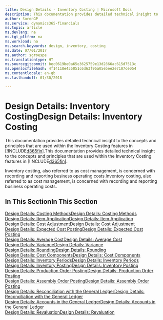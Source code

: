 ```yaml
---
title: Design Details - Inventory Costing | Microsoft Docs
description: This documentation provides detailed technical insight to the concepts and principles that are used within the Inventory Costing features in Finance and Operations, Business edition.
author: SorenGP
ms.service: dynamics365-financials
ms.topic: article
ms.devlang: na
ms.tgt_pltfrm: na
ms.workload: na
ms.search.keywords: design, inventory, costing
ms.date: 07/01/2017
ms.author: sgroespe
ms.translationtype: HT
ms.sourcegitcommit: bec0619be0a65e3625759e13d2866ac615d7513c
ms.openlocfilehash: 4f14118e435051c6d63f95a05ebee2e7107ce054
ms.contentlocale: en-gb
ms.lasthandoff: 01/30/2018

---
```

# <a name="design-details-inventory-costing"></a><span data-ttu-id="2652b-103">Design Details: Inventory Costing</span><span class="sxs-lookup"><span data-stu-id="2652b-103">Design Details: Inventory Costing</span></span>
<span data-ttu-id="2652b-104">This documentation provides detailed technical insight to the concepts and principles that are used within the Inventory Costing features in [!INCLUDE[d365fin](includes/d365fin_md.md)].</span><span class="sxs-lookup"><span data-stu-id="2652b-104">This documentation provides detailed technical insight to the concepts and principles that are used within the Inventory Costing features in [!INCLUDE[d365fin](includes/d365fin_md.md)].</span></span>  

<span data-ttu-id="2652b-105">Inventory costing, also referred to as cost management, is concerned with recording and reporting business operating costs.</span><span class="sxs-lookup"><span data-stu-id="2652b-105">Inventory costing, also referred to as cost management, is concerned with recording and reporting business operating costs.</span></span>  

## <a name="in-this-section"></a><span data-ttu-id="2652b-106">In This Section</span><span class="sxs-lookup"><span data-stu-id="2652b-106">In This Section</span></span>  
[<span data-ttu-id="2652b-107">Design Details: Costing Methods</span><span class="sxs-lookup"><span data-stu-id="2652b-107">Design Details: Costing Methods</span></span>](design-details-costing-methods.md)  
[<span data-ttu-id="2652b-108">Design Details: Item Application</span><span class="sxs-lookup"><span data-stu-id="2652b-108">Design Details: Item Application</span></span>](design-details-item-application.md)  
[<span data-ttu-id="2652b-109">Design Details: Cost Adjustment</span><span class="sxs-lookup"><span data-stu-id="2652b-109">Design Details: Cost Adjustment</span></span>](design-details-cost-adjustment.md)  
[<span data-ttu-id="2652b-110">Design Details: Expected Cost Posting</span><span class="sxs-lookup"><span data-stu-id="2652b-110">Design Details: Expected Cost Posting</span></span>](design-details-expected-cost-posting.md)  
[<span data-ttu-id="2652b-111">Design Details: Average Cost</span><span class="sxs-lookup"><span data-stu-id="2652b-111">Design Details: Average Cost</span></span>](design-details-average-cost.md)  
[<span data-ttu-id="2652b-112">Design Details: Variance</span><span class="sxs-lookup"><span data-stu-id="2652b-112">Design Details: Variance</span></span>](design-details-variance.md)  
[<span data-ttu-id="2652b-113">Design Details: Rounding</span><span class="sxs-lookup"><span data-stu-id="2652b-113">Design Details: Rounding</span></span>](design-details-rounding.md)  
[<span data-ttu-id="2652b-114">Design Details: Cost Components</span><span class="sxs-lookup"><span data-stu-id="2652b-114">Design Details: Cost Components</span></span>](design-details-cost-components.md)  
[<span data-ttu-id="2652b-115">Design Details: Inventory Periods</span><span class="sxs-lookup"><span data-stu-id="2652b-115">Design Details: Inventory Periods</span></span>](design-details-inventory-periods.md)  
[<span data-ttu-id="2652b-116">Design Details: Inventory Posting</span><span class="sxs-lookup"><span data-stu-id="2652b-116">Design Details: Inventory Posting</span></span>](design-details-inventory-posting.md)  
[<span data-ttu-id="2652b-117">Design Details: Production Order Posting</span><span class="sxs-lookup"><span data-stu-id="2652b-117">Design Details: Production Order Posting</span></span>](design-details-production-order-posting.md)  
[<span data-ttu-id="2652b-118">Design Details: Assembly Order Posting</span><span class="sxs-lookup"><span data-stu-id="2652b-118">Design Details: Assembly Order Posting</span></span>](design-details-assembly-order-posting.md)  
[<span data-ttu-id="2652b-119">Design Details: Reconciliation with the General Ledger</span><span class="sxs-lookup"><span data-stu-id="2652b-119">Design Details: Reconciliation with the General Ledger</span></span>](design-details-reconciliation-with-the-general-ledger.md)  
[<span data-ttu-id="2652b-120">Design Details: Accounts in the General Ledger</span><span class="sxs-lookup"><span data-stu-id="2652b-120">Design Details: Accounts in the General Ledger</span></span>](design-details-accounts-in-the-general-ledger.md)  
[<span data-ttu-id="2652b-121">Design Details: Revaluation</span><span class="sxs-lookup"><span data-stu-id="2652b-121">Design Details: Revaluation</span></span>](design-details-revaluation.md)


